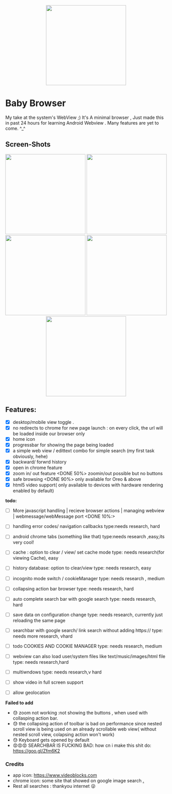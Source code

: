 <P align=center>
<img src="https://github.com/chaostools/Baby-Browser/blob/master/Snaps/app_icon.png" width="250px" height="250px">
</P>

# Baby Browser
My take at the system's WebView ;) It's A minimal browser , Just made this in past 24 hours for learning Android Webview . Many features are yet to come. ^_^

## Screen-Shots
<p align=center>
  <img src="https://github.com/chaostools/Baby-Browser/blob/master/Snaps/snap_1.png" width="250" height 600 />  
  <img src="https://github.com/chaostools/Baby-Browser/blob/master/Snaps/snap_4.png" width="250" height 600 />  
  <img src="https://github.com/chaostools/Baby-Browser/blob/master/Snaps/snap_5.png" width="250" height 600 />  
  <img src="https://github.com/chaostools/Baby-Browser/blob/master/Snaps/snap_3.png" width="250" height 600 />  
  <img src="https://github.com/chaostools/Baby-Browser/blob/master/Snaps/snap_2.png" width="250" height 600 />  
</p>

## Features:
 * [x] desktop/mobile view toggle .
 * [X] no redirects to chrome for new page launch : on every click,
       the url will be loaded inside our browser only                           
 * [X] home icon                                                                
 * [X] progressbar for showing the page being loaded                            
 * [x] a simple web view / edittext combo for simple search (my first task obviously, hehe)           
 * [x] backward/ forwrd history                                                    
 * [x] open in chrome feature                                                  
 * [x] zoom in/ out feature                                                 <DONE 50%> zoomin/out possible but no buttons
 * [x] safe browsing                                                            <DONE 90%> only available for Oreo & above
 * [x] html5 video support( only available to devices with hardware rendering enabled by default)

 **todo:**

 * [ ] More javascript handling | recieve browser actions | managing webview | webmessage/webMessage port
                                                                            <DONE 10%:>
 * [ ] handling error codes/ navigation callbacks                               type:needs research, hard
 * [ ] android chrome tabs (something like that)                                type:needs research ,easy,its very cool!
 * [ ] cache : option to clear / view/ set cache mode                           type: needs research(for viewing Cache), easy
 * [ ] history database: option to clear/view                                   type: needs research, easy
 * [ ] incognito mode switch / cookieManager                                     type: needs research , medium
 * [ ] collapsing action bar browser                                            type: needs research, hard
 * [ ] auto complete search bar with google search                              type: needs research, hard
 * [ ] save data on configuration change                                        type: needs research, currently just reloading the same page
 * [ ] searchbar with google search/ link search without adding https://        type: needs more research, vhard
 * [ ] todo COOKIES AND COOKIE MANAGER                                          type: needs research, medium
 * [ ] webview can also load user/system files like text/music/images/html file type: needs research,hard
 * [ ] multiwndows                                                              type: needs research,v hard
 * [ ] show video in full screen support
 * [ ] allow geolocation
   
   
   
   
 **Failed to add**
 * 😓 zoom not working :not showing the buttons , when used with collasping action bar.
 * 😓 the collapsing action of toolbar is bad on performance since nested scroll view is being used on an already scrollable web view( without nested scroll view, colapsing action won't work)
 * 😓 Keyboard gets opened by default
 * 😡😡😡  SEARCHBAR IS FUCKING BAD: how cn i make this shit do: https://goo.gl/Zfm6K2







### Credits
- app icon: https://www.videoblocks.com
- chrome icon: some site that showed on google image search [.](https://www.flaticon.com/free-icon/chrome_152759)
- Rest all searches : thankyou internet 😜


